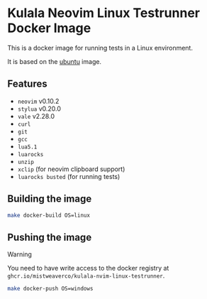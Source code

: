# Kulala Neovim Linux Testrunner Docker Image

This is a docker image for running tests in a Linux environment.

It is based on the [ubuntu](https://hub.docker.com/_/ubuntu) image.

## Features

- `neovim` v0.10.2
- `stylua` v0.20.0
- `vale` v2.28.0
- `curl`
- `git`
- `gcc`
- `lua5.1`
- `luarocks`
- `unzip`
- `xclip` (for neovim clipboard support)
- `luarocks busted` (for running tests)

## Building the image

```bash
make docker-build OS=linux
```

## Pushing the image

> [!WARNING]
> You need to have write access to the docker registry at
> `ghcr.io/mistweaverco/kulala-nvim-linux-testrunner`.

```bash
make docker-push OS=windows
```
